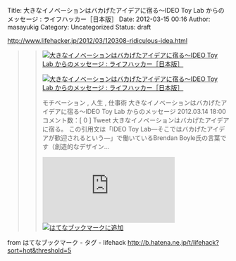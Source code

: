 Title: 大きなイノベーションはバカげたアイデアに宿る～IDEO Toy Lab からのメッセージ : ライフハッカー［日本版］
Date: 2012-03-15 00:16
Author: masayukig
Category: Uncategorized
Status: draft

<http://www.lifehacker.jp/2012/03/120308-ridiculous-idea.html>  
  
  

> > ![](http://cdn-ak.favicon.st-hatena.com/?url=http%3A%2F%2Fwww.lifehacker.jp%2F)[大きなイノベーションはバカげたアイデアに宿る～IDEO
> > Toy Lab からのメッセージ :
> > ライフハッカー［日本版］](http://www.lifehacker.jp/2012/03/120308-ridiculous-idea.html)
> >
> > [![大きなイノベーションはバカげたアイデアに宿る～IDEO Toy Lab
> > からのメッセージ :
> > ライフハッカー［日本版］](http://cdn-ak.b.st-hatena.com/entryimage/85282913-1331718961.jpg "大きなイノベーションはバカげたアイデアに宿る～IDEO Toy Lab からのメッセージ : ライフハッカー［日本版］")](http://www.lifehacker.jp/2012/03/120308-ridiculous-idea.html)
> >
> > モチベーション , 人生 , 仕事術
> > 大きなイノベーションはバカげたアイデアに宿る～IDEO Toy Lab
> > からのメッセージ 2012.03.14 18:00 コメント数：\[ 0 \] Tweet
> > 大きなイノベーションはバカげたアイデアに宿る。 この引用文は「IDEO
> > Toy
> > Lab―そこではバカげたアイデアが歓迎されるという―」で働いているBrendan
> > Boyle氏の言葉です（創造的なデザイン...
> >
> > [![はてなブックマーク -
> > 大きなイノベーションはバカげたアイデアに宿る～IDEO Toy Lab
> > からのメッセージ :
> > ライフハッカー［日本版］](http://b.hatena.ne.jp/entry/image/http://www.lifehacker.jp/2012/03/120308-ridiculous-idea.html "はてなブックマーク - 大きなイノベーションはバカげたアイデアに宿る～IDEO Toy Lab からのメッセージ : ライフハッカー［日本版］")](http://b.hatena.ne.jp/entry/http://www.lifehacker.jp/2012/03/120308-ridiculous-idea.html)
> > [![はてなブックマークに追加](http://b.hatena.ne.jp/images/append.gif "はてなブックマークに追加")](http://b.hatena.ne.jp/append?http://www.lifehacker.jp/2012/03/120308-ridiculous-idea.html)

  
  
from はてなブックマーク - タグ - lifehack
<http://b.hatena.ne.jp/t/lifehack?sort=hot&threshold=5>
